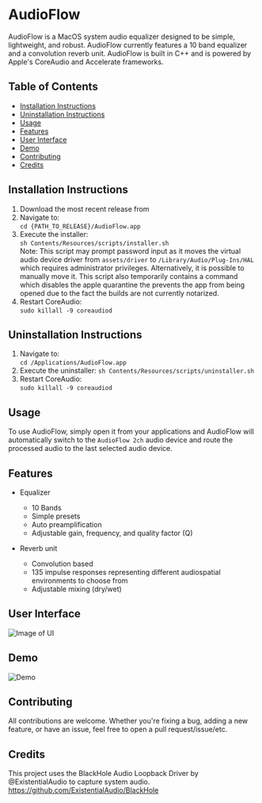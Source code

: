 # AudioFlow
AudioFlow is a MacOS system audio equalizer designed to be simple, lightweight, and robust. AudioFlow currently features a 10 band equalizer and a convolution reverb unit. AudioFlow is built in C++ and is powered by Apple's CoreAudio and Accelerate frameworks.

## Table of Contents
- [Installation Instructions](#installation-instructions)
- [Uninstallation Instructions](#uninstallation-instructions)
- [Usage](#usage)
- [Features](#features)
- [User Interface](#user-interface)
- [Demo](#demo)
- [Contributing](#contributing)
- [Credits](#credits)

## Installation Instructions
1. Download the most recent release from 
2. Navigate to:\
```cd {PATH_TO_RELEASE}/AudioFlow.app```
3. Execute the installer:\
```sh Contents/Resources/scripts/installer.sh```\
Note: This script may prompt password input as it moves the virtual audio device driver from ```assets/driver``` to ```/Library/Audio/Plug-Ins/HAL``` which requires administrator privileges. Alternatively, it is possible to manually move it. This script also temporarily contains a command which disables the apple quarantine the prevents the app from being opened due to the fact the builds are not currently notarized. 
4. Restart CoreAudio:\
```sudo killall -9 coreaudiod```

## Uninstallation Instructions
1. Navigate to:\
   ```cd /Applications/AudioFlow.app```
2. Execute the uninstaller:
   ```sh Contents/Resources/scripts/uninstaller.sh```
3. Restart CoreAudio:\
   ```sudo killall -9 coreaudiod```

## Usage
To use AudioFlow, simply open it from your applications and AudioFlow will automatically switch to the ```AudioFlow 2ch``` audio device and route the processed audio to the last selected audio device.

## Features
* Equalizer
  * 10 Bands
  * Simple presets
  * Auto preamplification
  * Adjustable gain, frequency, and quality factor (Q)

* Reverb unit
  * Convolution based
  * 135 impulse responses representing different audiospatial environments to choose from
  * Adjustable mixing (dry/wet)
 
## User Interface
![Image of UI](assets/demo/ui.png)

## Demo
![Demo](https://github.com/user-attachments/assets/592e131e-b569-42e9-9570-24331cd2271c)

## Contributing
All contributions are welcome. Whether you're fixing a bug, adding a new feature, or have an issue, feel free to open a pull request/issue/etc.

## Credits
This project uses the BlackHole Audio Loopback Driver by @ExistentialAudio to capture system audio. https://github.com/ExistentialAudio/BlackHole
